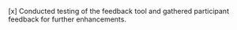 [x] Conducted testing of the feedback tool and gathered participant feedback for further enhancements.